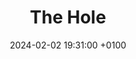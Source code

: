 ---
layout: gameinfo
title:  "The Hole"
titleclass: textsize26
date:   2024-02-02 19:31:00 +0100
categories: games

permalink: /games/thehole
link: https://munij.itch.io/the-hole
preview: /assets/images/TheHole.png
fulltitle: "The Hole"
releasedate: "2023/02/15"
company: "Black and White Jam N°11"
role: "Programmer & Designer/br>"
---